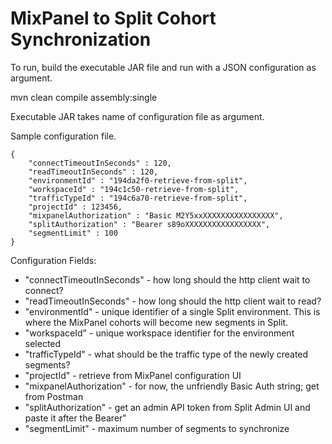 # MixPanel to Split Cohort Synchronization

To run, build the executable JAR file and run with a JSON configuration as argument.

mvn clean compile assembly:single

Executable JAR takes name of configuration file as argument.

Sample configuration file.
```
{
	"connectTimeoutInSeconds" : 120,
	"readTimeoutInSeconds" : 120,
	"environmentId" : "194da2f0-retrieve-from-split",
	"workspaceId" : "194c1c50-retrieve-from-split",
	"trafficTypeId" : "194c6a70-retrieve-from-split",
	"projectId" : 123456,
	"mixpanelAuthorization" : "Basic M2Y5xxXXXXXXXXXXXXXXXX",
	"splitAuthorization" : "Bearer s89oXXXXXXXXXXXXXXXXX",
	"segmentLimit" : 100
}
```
Configuration Fields:

* "connectTimeoutInSeconds" - how long should the http client wait to connect?
* "readTimeoutInSeconds" - how long should the http client wait to read?
* "environmentId" - unique identifier of a single Split environment.  This is where the MixPanel cohorts will become new segments in Split.
* "workspaceId" - unique workspace identifier for the environment selected
* "trafficTypeId" - what should be the traffic type of the newly created segments?
* "projectId" - retrieve from MixPanel configuration UI
* "mixpanelAuthorization" - for now, the unfriendly Basic Auth string; get from Postman
* "splitAuthorization" - get an admin API token from Split Admin UI and paste it after the Bearer"
* "segmentLimit" - maximum number of segments to synchronize


